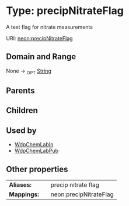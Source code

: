 
# Type: precipNitrateFlag


A text flag for nitrate measurements

URI: [neon:precipNitrateFlag](https://data.neonscience.org/precipNitrateFlag)


## Domain and Range

None ->  <sub>OPT</sub> [String](types/String.md)

## Parents


## Children


## Used by

 * [WdpChemLabIn](WdpChemLabIn.md)
 * [WdpChemLabPub](WdpChemLabPub.md)

## Other properties

|  |  |  |
| --- | --- | --- |
| **Aliases:** | | precip nitrate flag |
| **Mappings:** | | neon:precipNitrateFlag |

